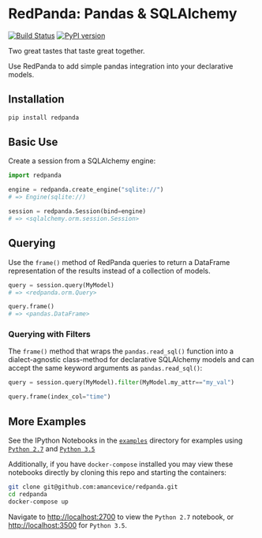 # RedPanda: Pandas & SQLAlchemy

[![Build Status](https://travis-ci.org/amancevice/redpanda.svg?branch=master)](https://travis-ci.org/amancevice/redpanda)
[![PyPI version](https://badge.fury.io/py/redpanda.svg)](https://badge.fury.io/py/redpanda)

Two great tastes that taste great together.

Use RedPanda to add simple pandas integration into your declarative models.


## Installation

```bash
pip install redpanda
```


## Basic Use

Create a session from a SQLAlchemy engine:

```python
import redpanda

engine = redpanda.create_engine("sqlite://")
# => Engine(sqlite://)

session = redpanda.Session(bind=engine)
# => <sqlalchemy.orm.session.Session>
```


## Querying

Use the `frame()` method of RedPanda queries to return a DataFrame representation of the results instead of a collection of models.

```python
query = session.query(MyModel)
# => <redpanda.orm.Query>

query.frame()
# => <pandas.DataFrame>
```


### Querying with Filters

The `frame()` method that wraps the `pandas.read_sql()` function into a dialect-agnostic class-method for declarative SQLAlchemy models and can accept the same keyword arguments as `pandas.read_sql()`:

```python
query = session.query(MyModel).filter(MyModel.my_attr=="my_val")

query.frame(index_col="time")
```


## More Examples

See the IPython Notebooks in the [`examples`](./examples) directory for examples using [`Python 2.7`](./examples/python27/notebook.ipynb) and [`Python 3.5`](./examples/python35/notebook.ipynb)

Additionally, if you have `docker-compose` installed you may view these notebooks directly by cloning this repo and starting the containers:

```bash
git clone git@github.com:amancevice/redpanda.git
cd redpanda
docker-compose up
```

Navigate to [http://localhost:2700](http://localhost:2700/tree) to view the `Python 2.7` notebook, or [http://localhost:3500](http://localhost:3500/tree) for `Python 3.5`.